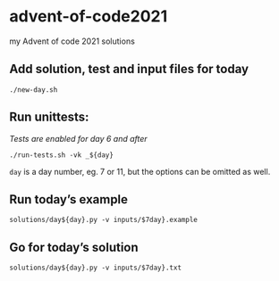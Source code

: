 # advent-of-code2021

my Advent of code 2021 solutions

## Add solution, test and input files for today

```
./new-day.sh
```

## Run unittests:

_Tests are enabled for day 6 and after_

```
./run-tests.sh -vk _${day}
```

`day` is a day number, eg. 7 or 11, but the options can be omitted as well.

## Run today’s example

```
solutions/day${day}.py -v inputs/$7day}.example
```

## Go for today’s solution

```
solutions/day${day}.py -v inputs/$7day}.txt
```
